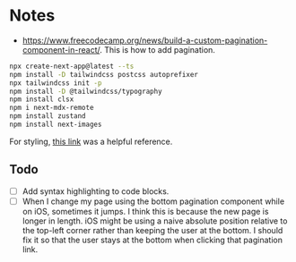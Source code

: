 # Notes

- https://www.freecodecamp.org/news/build-a-custom-pagination-component-in-react/. This is how to add pagination.

```bash
npx create-next-app@latest --ts
npm install -D tailwindcss postcss autoprefixer
npx tailwindcss init -p
npm install -D @tailwindcss/typography
npm install clsx
npm i next-mdx-remote
npm install zustand
npm install next-images
```

For styling, [this link](https://www.tailwind-kit.com/templates/dashboard) was a helpful reference.

## Todo

- [ ] Add syntax highlighting to code blocks.
- [ ] When I change my page using the bottom pagination component while on iOS, sometimes it jumps.
      I think this is because the new page is longer in length.
      iOS might be using a naive absolute position relative to the top-left corner rather than keeping the user at the bottom.
      I should fix it so that the user stays at the bottom when clicking that pagination link.
